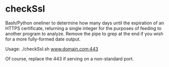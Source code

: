 # checkSsl
Bash/Python oneliner to determine how many days until the expiration of an HTTPS certificate, returning a single integer for the purposes of feeding to another program to analyze.  Remove the pipe to grep at the end if you wish for a more fully-formed date output.

Usage: ./checkSsl.sh www.domain.com:443

Of course, replace the 443 if serving on a non-standard port.
